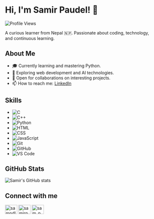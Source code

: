 # Hi, I'm Samir Paudel! 👋

![Profile Views](https://komarev.com/ghpvc/?username=paudelsamir&color=brightgreen)

A curious learner from Nepal 🇳🇵. Passionate about coding, technology, and continuous learning.

## About Me
- 🎓 Currently learning and mastering Python.
- 🌱 Exploring web development and AI technologies.
- 💼 Open for collaborations on interesting projects.
- 📫 How to reach me: [LinkedIn](https://www.linkedin.com/in/sampdl)

## Skills
- ![C](https://img.shields.io/badge/-C-A8B9CC?style=flat-square&logo=c&logoColor=black)
- ![C++](https://img.shields.io/badge/-C++-00599C?style=flat-square&logo=c%2B%2B&logoColor=white)
- ![Python](https://img.shields.io/badge/-Python-3776AB?style=flat-square&logo=python&logoColor=white)
- ![HTML](https://img.shields.io/badge/-HTML-E34F26?style=flat-square&logo=html5&logoColor=white)
- ![CSS](https://img.shields.io/badge/-CSS-1572B6?style=flat-square&logo=css3&logoColor=white)
- ![JavaScript](https://img.shields.io/badge/-JavaScript-F7DF1E?style=flat-square&logo=javascript&logoColor=black)
- ![Git](https://img.shields.io/badge/-Git-F05032?style=flat-square&logo=git&logoColor=white)
- ![GitHub](https://img.shields.io/badge/-GitHub-181717?style=flat-square&logo=github&logoColor=white)
- ![VS Code](https://img.shields.io/badge/-VS%20Code-007ACC?style=flat-square&logo=visual-studio-code&logoColor=white)

## GitHub Stats
![Samir's GitHub stats](https://github-readme-stats.vercel.app/api?username=paudelsamir&show_icons=true&theme=radical)

## Connect with me
<p align="left">
<a href="https://linkedin.com/in/sampdl" target="blank"><img align="center" src="https://raw.githubusercontent.com/rahuldkjain/github-profile-readme-generator/master/src/images/icons/Social/linked-in-alt.svg" alt="sampdl" height="30" width="40" /></a>
<a href="https://instagram.com/samirpdl" target="blank"><img align="center" src="https://raw.githubusercontent.com/rahuldkjain/github-profile-readme-generator/master/src/images/icons/Social/instagram.svg" alt="samirpdl" height="30" width="40" /></a>
<a href="https://twitter.com/sam_pdl" target="blank"><img align="center" src="https://raw.githubusercontent.com/rahuldkjain/github-profile-readme-generator/master/src/images/icons/Social/twitter.svg" alt="sam_pdl" height="30" width="40" /></a>
</p>

